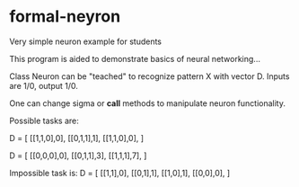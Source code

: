 # formal-neyron
Very simple neuron example for students

This program is aided to demonstrate basics of neural networking...

Class Neuron can be "teached" to recognize pattern X with 
vector D. Inputs are 1/0, output 1/0.

One can change sigma or __call__ methods to manipulate
neuron functionality.

Possible tasks are:

D = [
    [[1,1,0],0],
    [[0,1,1],1],
    [[1,1,0],0],
]

D = [
    [[0,0,0],0],
    [[0,1,1],3],
    [[1,1,1],7],
]

Impossible task is:
D = [
    [[1,1],0],
    [[0,1],1],
    [[1,0],1],
    [[0,0],0],
]

